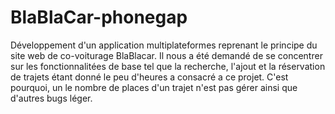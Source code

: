# BlaBlaCar-phonegap

Développement d'un application multiplateformes reprenant le principe du site web de co-voiturage BlaBlacar.
Il nous a été demandé de se concentrer sur les fonctionnalitées de base tel que la recherche, l'ajout et la réservation de trajets étant donné le peu d'heures a consacré a ce projet. C'est pourquoi, un le nombre de places d'un trajet n'est pas gérer ainsi que d'autres bugs léger.
